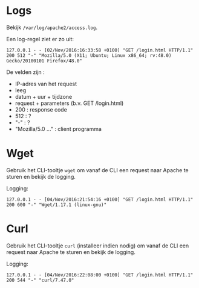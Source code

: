 # Logs

Bekijk `/var/log/apache2/access.log`.

Een log-regel ziet er zo uit:

```
127.0.0.1 - - [02/Nov/2016:16:33:58 +0100] "GET /login.html HTTP/1.1" 200 512 "-" "Mozilla/5.0 (X11; Ubuntu; Linux x86_64; rv:48.0) Gecko/20100101 Firefox/48.0"
```

De velden zijn :

- IP-adres van het request
- leeg
- datum + uur + tijdzone
- request + parameters (b.v. GET /login.html)
- 200 : response code
- 512 : ?
- "-" : ?
- "Mozilla/5.0 ..." : client programma


# Wget

Gebruik het CLI-tooltje `wget` om vanaf de CLI een request naar Apache te sturen en bekijk de logging.

Logging:

```
127.0.0.1 - - [04/Nov/2016:21:54:16 +0100] "GET /login.html HTTP/1.1" 200 600 "-" "Wget/1.17.1 (linux-gnu)"
```


# Curl

Gebruik het CLI-tooltje `curl` (installeer indien nodig) om vanaf de CLI een request naar Apache te sturen en bekijk de logging.

Logging:

```
127.0.0.1 - - [04/Nov/2016:22:08:00 +0100] "GET /login.html HTTP/1.1" 200 544 "-" "curl/7.47.0"
```

